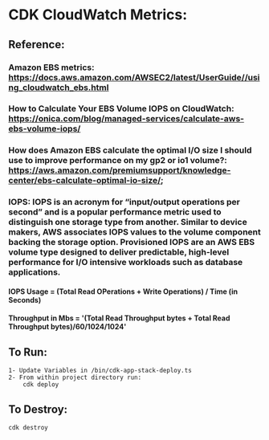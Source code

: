 # CDK CloudWatch Metrics:

## Reference: 

### Amazon EBS metrics: https://docs.aws.amazon.com/AWSEC2/latest/UserGuide//using_cloudwatch_ebs.html

### How to Calculate Your EBS Volume IOPS on CloudWatch: https://onica.com/blog/managed-services/calculate-aws-ebs-volume-iops/

### How does Amazon EBS calculate the optimal I/O size I should use to improve performance on my gp2 or io1 volume?: https://aws.amazon.com/premiumsupport/knowledge-center/ebs-calculate-optimal-io-size/;

### IOPS: IOPS is an acronym for “input/output operations per second” and is a popular performance metric used to distinguish one storage type from another. Similar to device makers, AWS associates IOPS values to the volume component backing the storage option. Provisioned IOPS are an AWS EBS volume type designed to deliver predictable, high-level performance for I/O intensive workloads such as database applications. 

#### IOPS Usage = (Total Read OPerations + Write Operations) / Time (in Seconds)

#### Throughput in Mbs = '(Total Read Throughput bytes + Total Read Throughput bytes)/60/1024/1024'  


## To Run: 
    1- Update Variables in /bin/cdk-app-stack-deploy.ts 
    2- From within project directory run: 
        cdk deploy 

## To Destroy:
    cdk destroy 



